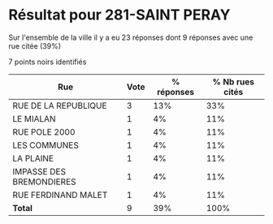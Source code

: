 # Résultat pour 281-SAINT PERAY

Sur l'ensemble de la ville il y a eu 23 réponses dont 9 réponses avec une rue citée (39%)

7 points noirs identifiés

| Rue | Vote | % réponses | % Nb rues cités|
|-----|------|------------|----------------|
| RUE DE LA REPUBLIQUE | 3 | 13% | 33%|
| LE MIALAN | 1 | 4% | 11%|
| RUE POLE 2000 | 1 | 4% | 11%|
| LES COMMUNES | 1 | 4% | 11%|
| LA PLAINE | 1 | 4% | 11%|
| IMPASSE DES BREMONDIERES | 1 | 4% | 11%|
| RUE FERDINAND MALET | 1 | 4% | 11%|
| **Total** | 9 | 39% | 100%|
